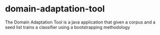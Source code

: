 domain-adaptation-tool
======================

The Domain Adaptation Tool is a java application that given a corpus and a seed list trains a classifier using a bootstrapping methodology
